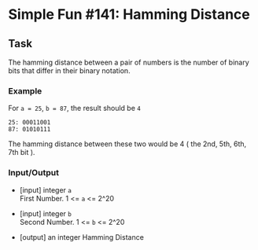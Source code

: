 # Simple Fun #141: Hamming Distance
## Task
The hamming distance between a pair of numbers is the number of binary bits that differ in their binary notation.

### Example
For `a = 25`, `b = 87`, the result should be `4`
```
25: 00011001
87: 01010111
```
The hamming distance between these two would be 4 ( the 2nd, 5th, 6th, 7th bit ).

### Input/Output
- [input] integer `a`  
First Number. 1 <= `a` <= 2^20

- [input] integer `b`  
Second Number. 1 <= `b` <= 2^20

- [output] an integer
Hamming Distance
